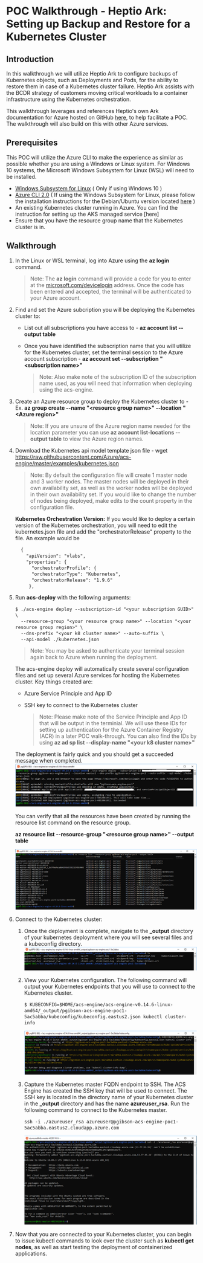 # POC Walkthrough - Heptio Ark: Setting up Backup and Restore for a Kubernetes Cluster

## Introduction
In this walkthrough we will utilize Heptio Ark to configure backups of Kubernetes objects, such as Deployments and Pods, for the ability to restore them in case of a Kubernetes cluster failure. Heptio Ark assists with the BCDR strategy of customers moving critical workloads to a container infrastructure using the Kubernetes orchestration.

This walkthrough leverages and references Heptio's own Ark documentation for Azure hosted on GitHub [here](https://heptio.github.io/ark/v0.8.1/azure-config), to help facilitate a POC. The walkthrough will also build on this with other Azure services.

## Prerequisites
This POC will utilize the Azure CLI to make the experience as similar as possible whether you are using a Windows or Linux system. For Windows 10 systems, the Microsoft Windows Subsystem for Linux (WSL) will need to be installed. 
* [Windows Subsystem for Linux](https://docs.microsoft.com/en-us/windows/wsl/install-win10) ( Only if using Windows 10 )
* [Azure CLI 2.0](https://docs.microsoft.com/en-us/cli/azure/install-azure-cli?view=azure-cli-latest) ( If using the Windows Subsystem for Linux, please follow the installation instructions for the Debian/Ubuntu version located [here](https://docs.microsoft.com/en-us/cli/azure/install-azure-cli-apt?view=azure-cli-latest) )
* An existing Kubernetes cluster running in Azure. You can find the instruction for setting up the AKS managed service [here]
 * Ensure that you have the resource group name that the Kubernetes cluster is in.

## Walkthrough
1. In the Linux or WSL terminal, log into Azure using the **az login** command.

   > Note: The **az login** command will provide a code for you to enter at the [microsoft.com/devicelogin](https://microsoft.com/devicelogin) address. Once the code has been entered and accepted, the terminal will be authenticated to your Azure account.
2. Find and set the Azure subcription you will be deploying the Kubernetes cluster to:
   - List out all subscriptions you have access to - **az account list --output table**
   - Once you have identified the subscription name that you will utilize for the Kubernetes cluster, set the terminal session to the Azure account subscription - **az account set --subscription \"<subscription name\>"**
   
     > Note: Also make note of the subscription ID of the subscription name used, as you will need that information when deploying using the acs-engine.
3. Create an Azure resource group to deploy the Kubernetes cluster to - Ex. **az group create --name \"<resource group name\>" --location \"<Azure region\>"**

   > Note: If you are unsure of the Azure region name needed for the location parameter you can use **az account list-locations --output table** to view the Azure region names.
4. Download the Kubernetes api model template json file - wget https://raw.githubusercontent.com/Azure/acs-engine/master/examples/kubernetes.json

   > Note: By default the configuration file will create 1 master node and 3 worker nodes. The master nodes will be deployed in their own availability set, as well as the worker nodes will be deployed in their own availability set. If you would like to change the number of nodes being deployed, make edits to the count property in the configuration file.
   
     **Kubernetes Orchestration Version:** If you would like to deploy a certain version of the Kubernetes orchestration, you will need to edit the kubernetes.json file and add the "orchestratorRelease" property to the file. An example would be
     ```
       {
         "apiVersion": "vlabs",
         "properties": {
           "orchestratorProfile": {
           "orchestratorType": "Kubernetes",
           "orchestratorRelease": "1.9.6"
          },
      ```

5. Run **acs-deploy** with the following arguments:
   ```
   $ ./acs-engine deploy --subscription-id "<your subscription GUID>" \
     --resource-group "<your resource group name>" --location "<your resource group region>" \
     --dns-prefix "<your k8 cluster name>" --auto-suffix \
     --api-model ./kubernetes.json
   ```
      > Note: You may be asked to authenticate your terminal session again back to Azure when running the deployment.

    The acs-engine deploy will automatically create several configuration files and set up several Azure services for hosting the Kubernetes cluster. Key things created are:
    * Azure Service Principle and App ID
    * SSH key to connect to the Kubernetes cluster
    
      > Note: Please make note of the Service Principle and App ID that will be output in the terminial. We will use these IDs for setting up authentication for the Azure Container Registry (ACR) in a later POC walk-through. You can also find the IDs by using **az ad sp list --display-name \"<your k8 cluster name\>"**
    
    The deployment is fairly quick and you should get a succeeded message when completed. 
    ![Screenshot](images/acs-engine-deploy-k8-iaas/acs-engine-deploy-terminal.png)
    
    You can verify that all the resources have been created by running the resource list command on the resource group.
    
    **az resource list --resource-group \"<resource group name\>" --output table**
    
    ![Screenshot](images/acs-engine-deploy-k8-iaas/acs-engine-list-resources-in-rg.png)
    
6. Connect to the Kubernetes cluster:
   
   1. Once the deployment is complete, navigate to the **_output** directory of your kubernetes deployment where you will see several files and a kubeconfig directory.
      ![Screenshot](images/acs-engine-deploy-k8-iaas/acs-engine-deploy-output.png)
   2. View your Kubernetes configuration. The following command will output your Kubernetes endpoints that you will use to connect to the Kubernetes cluster.
      ```
      $ KUBECONFIG=$HOME/acs-engine/acs-engine-v0.14.6-linux-amd64/_output/pgibson-acs-engine-poc1-5ac5abba/kubeconfig/kubeconfig.eastus2.json kubectl cluster-info
      ```
      
      ![Screenshot](images/acs-engine-deploy-k8-iaas/acs-engine-kubectl-config-display.png)
      
    3. Capture the Kubernetes master FQDN endpoint to SSH. The ACS Engine has created the SSH key that will be used to connect. The SSH key is located in the directory name of your Kubernetes cluster in the **_output** directory and has the name **azureuser_rsa**. Run the following command to connect to the Kubernetes master.
        ```
        ssh -i ./azureuser_rsa azureuser@pgibson-acs-engine-poc1-5ac5abba.eastus2.cloudapp.azure.com 
        ```
      
       ![Screenshot](images/acs-engine-deploy-k8-iaas/acs-engine-ssh-k8-connect.png)

7. Now that you are connected to your Kubernetes cluster, you can begin to issue kubectl commands to look over the cluster such as **kubectl get nodes**, as well as start testing the deployment of containerized applications.  



   


